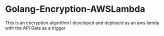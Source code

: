 # Golang-Encryption-AWSLambda
This is an encryption algorithm I developed and deployed as an aws lamda with the API Gate as a trigger
